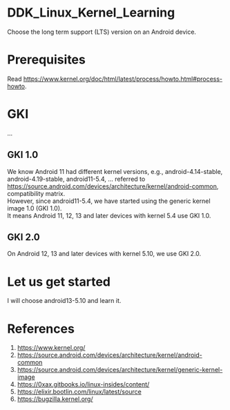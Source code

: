 # DDK_Linux_Kernel_Learning
Choose the long term support (LTS) version on an Android device.

# Prerequisites
Read https://www.kernel.org/doc/html/latest/process/howto.html#process-howto. </br>

# GKI
... </br>
## GKI 1.0
We know Android 11 had different kernel versions, e.g., android-4.14-stable, android-4.19-stable, android11-5.4, ... referred to https://source.android.com/devices/architecture/kernel/android-common, compatibility matrix. </br>
However, since android11-5.4, we have started using the generic kernel image 1.0 (GKI 1.0). </br>
It means Android 11, 12, 13 and later devices with kernel 5.4 use GKI 1.0. </br>

## GKI 2.0
On Android 12, 13 and later devices with kernel 5.10, we use GKI 2.0. </br>

# Let us get started
I will choose android13-5.10 and learn it. </br> 

# References
1. https://www.kernel.org/
2. https://source.android.com/devices/architecture/kernel/android-common
3. https://source.android.com/devices/architecture/kernel/generic-kernel-image
4. https://0xax.gitbooks.io/linux-insides/content/
5. https://elixir.bootlin.com/linux/latest/source
6. https://bugzilla.kernel.org/

